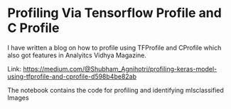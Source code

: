 # Profiling Via Tensorflow Profile and C Profile

I have written a blog on how to profile using TFProfile and CProfile which also got features in Analyitcs Vidhya Magazine.

Link: https://medium.com/@Shubham_Agnihotri/profiling-keras-model-using-tfprofile-and-cprofile-d598b4be82ab

The notebook contains the code for profiling and identifying mIsclassified Images
